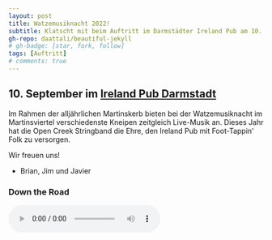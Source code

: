 ```yaml
---
layout: post
title: Watzemusiknacht 2022!
subtitle: Klatscht mit beim Auftritt im Darmstädter Ireland Pub am 10. September!
gh-repo: daattali/beautiful-jekyll
# gh-badge: [star, fork, follow]
tags: [Auftritt]
# comments: true
---
```


## 10. September im [Ireland Pub Darmstadt](http://www.irelandpub.de/)

Im Rahmen der alljährlichen Martinskerb bieten bei der Watzemusiknacht im Martinsviertel verschiedenste Kneipen zeitgleich Live-Musik an. Dieses Jahr hat die Open Creek Stringband die Ehre, den Ireland Pub mit Foot-Tappin' Folk zu versorgen. 

Wir freuen uns!

- Brian, Jim und Javier
  
### Down the Road
 <audio controls>
     <source src="/assets/mp3/jam_session.mp3" type="audio/mpeg">
</audio>